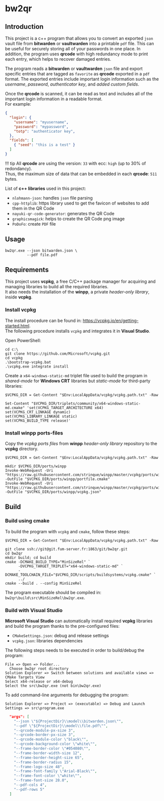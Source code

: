 # bw2qr

## Introduction
This project is a c++ program that allows you to convert an exported `json` vault file from **bitwarden** or **vaultwarden** into a printable `pdf` file. This can be useful for securely storing all of your passwords in one place. In addition, the program uses **qrcode** with high redundancy mode to print each entry, which helps to recover damaged entries.

The program reads a **bitwarden** or **vaultwarden** `json` file and export specific entries that are tagged as `favorite` as **qrcode** exported in a `pdf` format. The exported entries include important login information such as the *username*, *password*, *authenticator key*, and *added custom fields*.

Once the **qrcode** is scanned, it can be read as text and includes all of the important login information in a readable format.  
For example:
``` json
{
  "login": {
    "username": "myusername",
    "password": "mypassword",
    "totp": "authenticator key",
  },
  "fields": [
    { "seed": "this is a test" }
  ]
}
```

!!! tip
    All **qrcode** are using the version: `33` with ecc: `high` (up to 30% of redondancy).  
    Thus, the maximum size of data that can be embedded in each **qrcode**: `511` bytes.

List of **c++ libraries** used in this project:

- `nlohmann-json`: handles `json` file parsing
- `cpp-httplib`: https library used to get the favicon of websites to add them in the QR Code
- `nayuki-qr-code-generator`: generates the QR Code
- `graphicsmagick`: helps to create the QR Code png image
- `PoDoFo`: create `PDF` file

## Usage

``` console
bw2qr.exe --json bitwarden.json \
          --pdf file.pdf
```

## Requirements

This project uses **vcpkg**, a free C/C++ package manager for acquiring and managing libraries to build all the required libraries.  
It also needs the installation of the **winpp**, a private *header-only library*, inside **vcpkg**.

### Install vcpkg

The install procedure can be found in: https://vcpkg.io/en/getting-started.html.  
The following procedure installs `vcpkg` and integrates it in **Visual Studio**.

Open PowerShell: 

``` console
cd c:\
git clone https://github.com/Microsoft/vcpkg.git
cd vcpkg
.\bootstrap-vcpkg.bat
.\vcpkg.exe integrate install
```

Create a `x64-windows-static-md` triplet file used to build the program in *shared-mode* for **Windows CRT** libraries but *static-mode* for third-party libraries:

``` console
$VCPKG_DIR = Get-Content "$Env:LocalAppData/vcpkg/vcpkg.path.txt" -Raw 

Set-Content "$VCPKG_DIR/triplets/community/x64-windows-static-md.cmake" 'set(VCPKG_TARGET_ARCHITECTURE x64)
set(VCPKG_CRT_LINKAGE dynamic)
set(VCPKG_LIBRARY_LINKAGE static)
set(VCPKG_BUILD_TYPE release)'
```

### Install winpp ports-files

Copy the *vcpkg ports files* from **winpp** *header-only library* repository to the **vcpkg** directory.

``` console
$VCPKG_DIR = Get-Content "$Env:LocalAppData/vcpkg/vcpkg.path.txt" -Raw 

mkdir $VCPKG_DIR/ports/winpp
Invoke-WebRequest -Uri "https://raw.githubusercontent.com/strinque/winpp/master/vcpkg/ports/winpp/portfile.cmake" -OutFile "$VCPKG_DIR/ports/winpp/portfile.cmake"
Invoke-WebRequest -Uri "https://raw.githubusercontent.com/strinque/winpp/master/vcpkg/ports/winpp/vcpkg.json" -OutFile "$VCPKG_DIR/ports/winpp/vcpkg.json"
```

## Build

### Build using cmake

To build the program with `vcpkg` and `cmake`, follow these steps:

``` console
$VCPKG_DIR = Get-Content "$Env:LocalAppData/vcpkg/vcpkg.path.txt" -Raw 

git clone ssh://git@git.fum-server.fr:1863/git/bw2qr.git
cd bw2qr
mkdir build; cd build
cmake -DCMAKE_BUILD_TYPE="MinSizeRel" `
      -DVCPKG_TARGET_TRIPLET="x64-windows-static-md" `
      -DCMAKE_TOOLCHAIN_FILE="$VCPKG_DIR/scripts/buildsystems/vcpkg.cmake" `
      ../
cmake --build . --config MinSizeRel
```

The program executable should be compiled in: `bw2qr\build\src\MinSizeRel\bw2qr.exe`.

### Build with Visual Studio

**Microsoft Visual Studio** can automatically install required **vcpkg** libraries and build the program thanks to the pre-configured files: 

- `CMakeSettings.json`: debug and release settings
- `vcpkg.json`: libraries dependencies

The following steps needs to be executed in order to build/debug the program:

``` console
File => Open => Folder...
  Choose bw2qr root directory
Solution Explorer => Switch between solutions and available views => CMake Targets View
Select x64-release or x64-debug
Select the src\bw2qr.exe (not bin\bw2qr.exe)
```

To add command-line arguments for debugging the program:

```
Solution Explorer => Project => (executable) => Debug and Launch Settings => src\program.exe
```

``` json
  "args": [
    "--json \"${ProjectDir}\\model\\bitwarden.json\"",
    "--pdf \"${ProjectDir}\\model\\file.pdf\"",
    "--qrcode-module-px-size 3",
    "--qrcode-border-px-size 3",
    "--qrcode-module-color \"black\"",
    "--qrcode-background-color \"white\"",
    "--frame-border-color \"#054080\"",
    "--frame-border-width-size 12",
    "--frame-border-height-size 65",
    "--frame-border-radius 15",
    "--frame-logo-size 48",
    "--frame-font-family \"Arial-Black\"",
    "--frame-font-color \"white\"",
    "--frame-font-size 28.0",
    "--pdf-cols 4",
    "--pdf-rows 5"
  ]
```